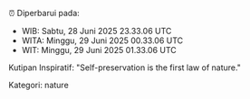 ⏰ Diperbarui pada:
- WIB: Sabtu, 28 Juni 2025 23.33.06 UTC
- WITA: Minggu, 29 Juni 2025 00.33.06 UTC
- WIT: Minggu, 29 Juni 2025 01.33.06 UTC

Kutipan Inspiratif:
"Self-preservation is the first law of nature."


Kategori: nature

